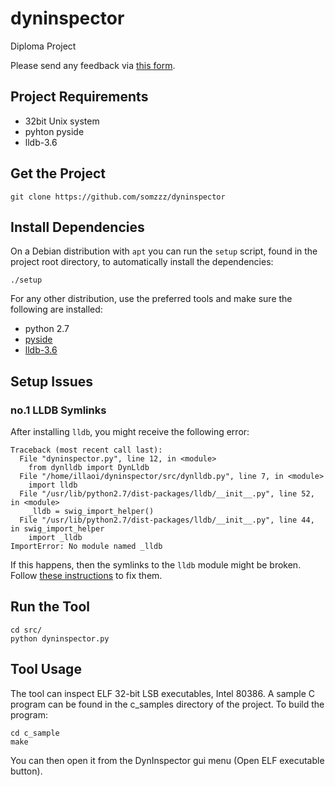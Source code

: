 # dyninspector
Diploma Project

Please send any feedback via [this form](https://docs.google.com/forms/d/1X-_MuDogIjQN7RHOGBHhO0nEZIXxs44G3oKWxrThaSo/edit?usp=drive_web).

## Project Requirements

- 32bit Unix system
- pyhton pyside
- lldb-3.6

## Get the Project

```
git clone https://github.com/somzzz/dyninspector
```

## Install Dependencies

On a Debian distribution with `apt` you can run the `setup` script, found in the project root directory, to automatically install the dependencies:

```
./setup
```

For any other distribution, use the preferred tools and make sure the following are installed:
- python 2.7
- [pyside](http://pyside.readthedocs.io/en/latest/building/linux.html)
- [lldb-3.6](http://lldb.llvm.org/)

## Setup Issues

### no.1 LLDB Symlinks

After installing `lldb`, you might receive the following error:

```
Traceback (most recent call last):
  File "dyninspector.py", line 12, in <module>
    from dynlldb import DynLldb
  File "/home/illaoi/dyninspector/src/dynlldb.py", line 7, in <module>
    import lldb
  File "/usr/lib/python2.7/dist-packages/lldb/__init__.py", line 52, in <module>
    _lldb = swig_import_helper()
  File "/usr/lib/python2.7/dist-packages/lldb/__init__.py", line 44, in swig_import_helper
    import _lldb
ImportError: No module named _lldb
```

If this happens, then the symlinks to the `lldb` module might be broken. Follow [these instructions](http://stackoverflow.com/questions/30869945/how-to-import-lldb-in-a-python-script) to fix them.


## Run the Tool

```
cd src/
python dyninspector.py
```

## Tool Usage

The tool can inspect ELF 32-bit LSB executables, Intel 80386.
A sample C program can be found in the c_samples directory of the project. To build the program:

```
cd c_sample
make
```

You can then open it from the DynInspector gui menu (Open ELF executable button).
